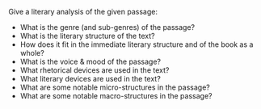 Give a literary analysis of the given passage:
* What is the genre (and sub-genres) of the passage?
* What is the literary structure of the text?
* How does it fit in the immediate literary structure and of the book as a whole?
* What is the voice & mood of the passage?
* What rhetorical devices are used in the text?
* What literary devices are used in the text?
* What are some notable micro-structures in the passage?
* What are some notable macro-structures in the passage?
